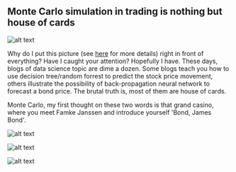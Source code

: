 ## Monte Carlo simulation in trading is nothing but house of cards

![alt text](https://raw.githubusercontent.com/tattooday/quant-trading/master/Monte%20Carlo%20project/preview/xkcd_curve_fitting.png)

Why do I put this picture (see <a href=https://www.explainxkcd.com/wiki/index.php/2048:_Curve-Fitting>here</a> for more details) right in front of everything? Have I caught your attention? Hopefully I have. These days, blogs of data science topic are dime a dozen. Some blogs teach you how to use decision tree/random forrest to predict the stock price movement, others illustrate the possibility of back-propagation neural network to forecast a bond price. The brutal truth is, most of them are house of cards. 

Monte Carlo, my first thought on these two words is that grand casino, where you meet Famke Janssen and introduce yourself 'Bond, James Bond'.

![alt text](https://raw.githubusercontent.com/tattooday/quant-trading/master/Monte%20Carlo%20project/preview/simulation.png)

![alt text](https://raw.githubusercontent.com/tattooday/quant-trading/master/Monte%20Carlo%20project/preview/versus.png)

![alt text](https://raw.githubusercontent.com/tattooday/quant-trading/master/Monte%20Carlo%20project/preview/accuracy.png)


